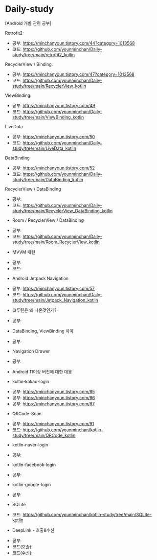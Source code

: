 # Daily-study
[Android 개발 관련 공부]

Retrofit2:
- 공부: https://minchanyoun.tistory.com/44?category=1013568
- 코드: https://github.com/younminchan/Daily-study/tree/main/retrofit2_kotlin

RecyclerView / Binding:
- 공부: https://minchanyoun.tistory.com/47?category=1013568
- 코드: https://github.com/younminchan/Daily-study/tree/main/RecyclerView_kotlin

ViewBinding:
- 공부: https://minchanyoun.tistory.com/49
- 코드: https://github.com/younminchan/Daily-study/tree/main/ViewBinding_kotlin

LiveData
- 공부: https://minchanyoun.tistory.com/50
- 코드: https://github.com/younminchan/Daily-study/tree/main/LiveData_kotlin

DataBinding
- 공부: https://minchanyoun.tistory.com/52
- 코드: https://github.com/younminchan/Daily-study/tree/main/DataBinding_kotlin

RecyclerView / DataBinding
- 공부: 
- 코드: https://github.com/younminchan/Daily-study/tree/main/RecyclerView_DataBinding_kotlin

* Room / RecyclerView / DataBinding
- 공부:
- 코드: https://github.com/younminchan/Daily-study/tree/main/Room_RecyclerView_kotlin

* MVVM 패턴
- 공부: 
- 코드:  

* Android Jetpack Navigation
- 공부: https://minchanyoun.tistory.com/57
- 코드: https://github.com/younminchan/Daily-study/tree/main/Jetpack_Navigation_kotlin
 
* 코루틴은 왜 나온것인가?
- 공부: 

* DataBinding, ViewBinding 차이
- 공부: 
 
* Navigation Drawer
- 공부:  
 
* Android 11이상 버전에 대한 대응
 
* koltin-kakao-login
- 공부: https://minchanyoun.tistory.com/85
- 공부: https://minchanyoun.tistory.com/86
- 공부: https://minchanyoun.tistory.com/87

* QRCode-Scan
- 공부: https://minchanyoun.tistory.com/91
- 코드: https://github.com/younminchan/kotlin-study/tree/main/QRCode_kotlin

* kotlin-naver-login
- 공부:

* kotlin-facebook-login
- 공부:

* kotlin-google-login
- 공부:

* SQLite
- 코드: https://github.com/younminchan/kotlin-study/tree/main/SQLite-kotlin

* DeepLink - 호출&수신
- 공부: 
- 코드(호출):
- 코드(수신):
